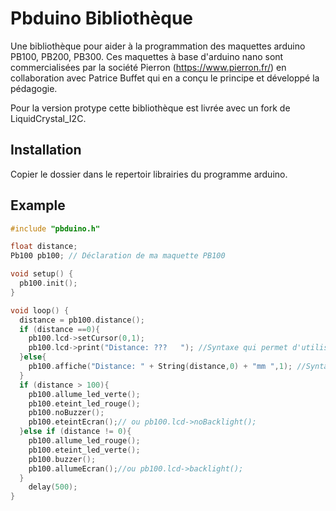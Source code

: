 <!--

2019-03-20: create.

Licence: CeCill (http://www.cecill.info/)

Author: fthome
Email: fthome@pierron.fr

-->

# Pbduino Bibliothèque

Une bibliothèque pour aider à la programmation des maquettes arduino PB100, PB200, PB300.
Ces maquettes à base d'arduino nano sont commercialisées par la société Pierron (https://www.pierron.fr/)
en collaboration avec Patrice Buffet qui en a conçu le principe et développé la pédagogie.

Pour la version protype cette bibliothèque est livrée avec un fork de LiquidCrystal_I2C.

## Installation

Copier le dossier dans le repertoir librairies du programme arduino.

## Example
```C++
#include "pbduino.h"

float distance;
Pb100 pb100; // Déclaration de ma maquette PB100

void setup() {
  pb100.init();
}

void loop() {
  distance = pb100.distance();
  if (distance ==0){
    pb100.lcd->setCursor(0,1);
    pb100.lcd->print("Distance: ???   "); //Syntaxe qui permet d'utiliser toutes les méthodes de LiquidCristal
  }else{
    pb100.affiche("Distance: " + String(distance,0) + "mm ",1); //Syntaxe simplifiée
  }
  if (distance > 100){
    pb100.allume_led_verte();
    pb100.eteint_led_rouge();
    pb100.noBuzzer();
    pb100.eteintEcran();// ou pb100.lcd->noBacklight();
  }else if (distance != 0){
    pb100.allume_led_rouge();
    pb100.eteint_led_verte();
    pb100.buzzer();
    pb100.allumeEcran();//ou pb100.lcd->backlight();
  }
    delay(500);
}
```
